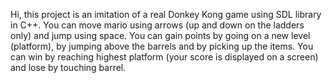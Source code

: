 Hi, this project is an imitation of a real Donkey Kong game using SDL library in C++. You can move mario using arrows (up and down on the ladders only) and jump using space.
You can gain points by going on a new level (platform), by jumping above the barrels and by picking up the items.
You can win by reaching highest platform (your score is displayed on a screen) and lose by touching barrel.
